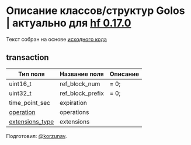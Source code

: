 # Описание классов/структур Golos | актуально для [hf 0.17.0](https://github.com/GolosChain/golos/releases/tag/v0.17.0)
Текст собран на основе [исходного кода](https://github.com/GolosChain/golos/tree/master/libraries/protocol/include/golos/protocol/transaction.hpp)

## transaction


|Тип поля|Название поля|Описание|
|--------|-------------|--------|
|uint16_t|ref_block_num|= 0;|
|uint32_t|ref_block_prefix|= 0;|
|time_point_sec|expiration||
|[operation](operation.md)|operations||
|[extensions_type](extensions_type.md)|extensions||

Подготовил: [@korzunav](https://golos.io/@korzunav).

